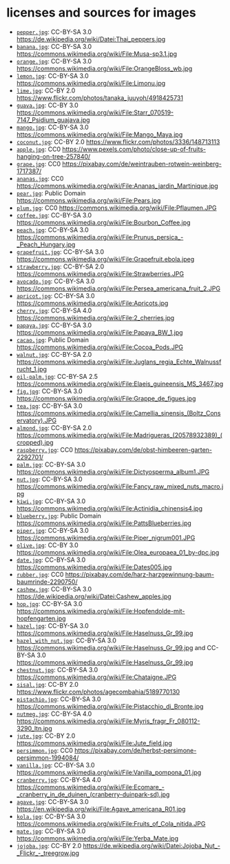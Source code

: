 # licenses and sources for images
* [`pepper.jpg`](pepper.jpg): CC-BY-SA 3.0 https://de.wikipedia.org/wiki/Datei:Thai_peppers.jpg
* [`banana.jpg`](banana.jpg): CC-BY-SA 3.0 https://commons.wikimedia.org/wiki/File:Musa-sp3.1.jpg
* [`orange.jpg`](orange.jpg): CC-BY-SA 3.0 https://commons.wikimedia.org/wiki/File:OrangeBloss_wb.jpg
* [`lemon.jpg`](lemon.jpg): CC-BY-SA 3.0 https://commons.wikimedia.org/wiki/File:Limonu.jpg
* [`lime.jpg`](lime.jpg): CC-BY 2.0 https://www.flickr.com/photos/tanaka_juuyoh/4918425731
* [`guava.jpg`](guava.jpg): CC-BY 3.0 https://commons.wikimedia.org/wiki/File:Starr_070519-7147_Psidium_guajava.jpg
* [`mango.jpg`](mango.jpg): CC-BY-SA 3.0 https://commons.wikimedia.org/wiki/File:Mango_Maya.jpg
* [`coconut.jpg`](coconut.jpg): CC-BY 2.0 https://www.flickr.com/photos/3336/148713113
* [`apple.jpg`](apple.jpg): CC0 https://www.pexels.com/photo/close-up-of-fruits-hanging-on-tree-257840/
* [`grape.jpg`](grape.jpg): CC0 https://pixabay.com/de/weintrauben-rotwein-weinberg-1717387/
* [`ananas.jpg`](ananas.jpg): CC0 https://commons.wikimedia.org/wiki/File:Ananas_jardin_Martinique.jpg
* [`pear.jpg`](pear.jpg): Public Domain https://commons.wikimedia.org/wiki/File:Pears.jpg
* [`plum.jpg`](plum.jpg): CC0 https://commons.wikimedia.org/wiki/File:Pflaumen.JPG
* [`coffee.jpg`](coffee.jpg): CC-BY-SA 3.0 https://commons.wikimedia.org/wiki/File:Bourbon_Coffee.jpg
* [`peach.jpg`](peach.jpg): CC-BY-SA 3.0 https://commons.wikimedia.org/wiki/File:Prunus_persica_-_Peach_Hungary.jpg
* [`grapefruit.jpg`](grapefruit.jpg): CC-BY-SA 3.0 https://commons.wikimedia.org/wiki/File:Grapefruit.ebola.jpeg
* [`strawberry.jpg`](strawberry.jpg): CC-BY-SA 2.0 https://commons.wikimedia.org/wiki/File:Strawberries.JPG
* [`avocado.jpg`](avocado.jpg): CC-BY-SA 3.0 https://commons.wikimedia.org/wiki/File:Persea_americana_fruit_2.JPG
* [`apricot.jpg`](apricot.jpg): CC-BY-SA 3.0 https://commons.wikimedia.org/wiki/File:Apricots.jpg
* [`cherry.jpg`](cherry.jpg): CC-BY-SA 4.0 https://commons.wikimedia.org/wiki/File:2_cherries.jpg
* [`papaya.jpg`](papaya.jpg): CC-BY-SA 3.0 https://commons.wikimedia.org/wiki/File:Papaya_BW_1.jpg
* [`cacao.jpg`](cacao.jpg): Public Domain https://commons.wikimedia.org/wiki/File:Cocoa_Pods.JPG
* [`walnut.jpg`](walnut.jpg): CC-BY-SA 2.0 https://commons.wikimedia.org/wiki/File:Juglans_regia_Echte_Walnussfrucht_1.jpg
* [`oil-palm.jpg`](oil-palm.jpg): CC-BY-SA 2.5 https://commons.wikimedia.org/wiki/File:Elaeis_guineensis_MS_3467.jpg
* [`fig.jpg`](fig.jpg): CC-BY-SA 3.0 https://commons.wikimedia.org/wiki/File:Grappe_de_figues.jpg
* [`tea.jpg`](tea.jpg): CC-BY-SA 3.0 https://commons.wikimedia.org/wiki/File:Camellia_sinensis_(Boltz_Conservatory).JPG
* [`almond.jpg`](almond.jpg): CC-BY-SA 2.0 https://commons.wikimedia.org/wiki/File:Madrigueras_(20578932389)_(cropped).jpg
* [`raspberry.jpg`](raspberry.jpg): CC0 https://pixabay.com/de/obst-himbeeren-garten-2292701/
* [`palm.jpg`](palm.jpg): CC-BY-SA 3.0 https://commons.wikimedia.org/wiki/File:Dictyosperma_album1.JPG
* [`nut.jpg`](nut.jpg): CC-BY-SA 3.0 https://commons.wikimedia.org/wiki/File:Fancy_raw_mixed_nuts_macro.jpg
* [`kiwi.jpg`](kiwi.jpg): CC-BY-SA 3.0 https://commons.wikimedia.org/wiki/File:Actinidia_chinensis4.jpg
* [`blueberry.jpg`](blueberry.jpg): Public Domain https://commons.wikimedia.org/wiki/File:PattsBlueberries.jpg
* [`piper.jpg`](piper.jpg): CC-BY-SA 3.0 https://commons.wikimedia.org/wiki/File:Piper_nigrum001.JPG
* [`olive.jpg`](olive.jpg): CC-BY 3.0 https://commons.wikimedia.org/wiki/File:Olea_europaea_01_by-dpc.jpg
* [`date.jpg`](date.jpg): CC-BY-SA 3.0 https://commons.wikimedia.org/wiki/File:Dates005.jpg
* [`rubber.jpg`](rubber.jpg): CC0 https://pixabay.com/de/harz-harzgewinnung-baum-baumrinde-2290750/
* [`cashew.jpg`](cashew.jpg): CC-BY-SA 3.0 https://de.wikipedia.org/wiki/Datei:Cashew_apples.jpg
* [`hop.jpg`](hop.jpg): CC-BY-SA 3.0 https://commons.wikimedia.org/wiki/File:Hopfendolde-mit-hopfengarten.jpg
* [`hazel.jpg`](hazel.jpg): CC-BY-SA 3.0 https://commons.wikimedia.org/wiki/File:Haselnuss_Gr_99.jpg
* [`hazel_with_nut.jpg`](hazel_with_nut.jpg): CC-BY-SA 3.0 https://commons.wikimedia.org/wiki/File:Haselnuss_Gr_99.jpg and CC-BY-SA 3.0 https://commons.wikimedia.org/wiki/File:Haselnuss_Gr_99.jpg
* [`chestnut.jpg`](chestnut.jpg): CC-BY-SA 3.0 https://commons.wikimedia.org/wiki/File:Chataigne.JPG
* [`sisal.jpg`](sisal.jpg): CC-BY 2.0 https://www.flickr.com/photos/agecombahia/5189770130
* [`pistachio.jpg`](pistachio.jpg): CC-BY-SA 3.0 https://commons.wikimedia.org/wiki/File:Pistacchio_di_Bronte.jpg
* [`nutmeg.jpg`](nutmeg.jpg): CC-BY-SA 4.0 https://commons.wikimedia.org/wiki/File:Myris_fragr_Fr_080112-3290_ltn.jpg
* [`jute.jpg`](jute.jpg): CC-BY 2.0 https://commons.wikimedia.org/wiki/File:Jute_field.jpg
* [`persimmon.jpg`](persimmon.jpg): CC0 https://pixabay.com/de/herbst-persimone-persimmon-1994084/
* [`vanilla.jpg`](vanilla.jpg): CC-BY-SA 3.0 https://commons.wikimedia.org/wiki/File:Vanilla_pompona_01.jpg
* [`cranberry.jpg`](cranberry.jpg): CC-BY-SA 4.0 https://commons.wikimedia.org/wiki/File:Ecomare_-_cranberry_in_de_duinen_(cranberry-duinpark-sd).jpg
* [`agave.jpg`](agave.jpg): CC-BY-SA 3.0 https://en.wikipedia.org/wiki/File:Agave_americana_R01.jpg
* [`kola.jpg`](kola.jpg): CC-BY-SA 3.0 https://commons.wikimedia.org/wiki/File:Fruits_of_Cola_nitida.JPG
* [`mate.jpg`](mate.jpg): CC-BY-SA 3.0 https://commons.wikimedia.org/wiki/File:Yerba_Mate.jpg
* [`jojoba.jpg`](jojoba.jpg): CC-BY 2.0 https://de.wikipedia.org/wiki/Datei:Jojoba_Nut_-_Flickr_-_treegrow.jpg


